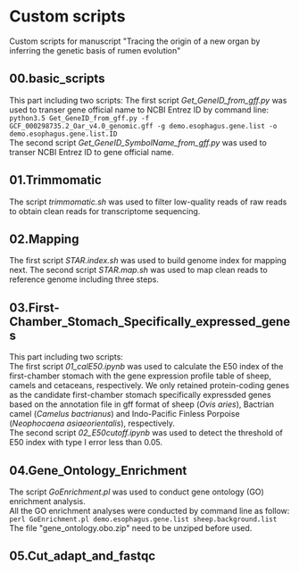 # Custom scripts  
Custom scripts for manuscript "Tracing the origin of a new organ by inferring the genetic basis of rumen evolution"  

## 00.basic_scripts   
This part including two scripts:
The first script *Get_GeneID_from_gff.py* was used to transer gene official name to NCBI Entrez ID by command line:    
`python3.5 Get_GeneID_from_gff.py -f GCF_000298735.2_Oar_v4.0_genomic.gff -g demo.esophagus.gene.list -o demo.esophagus.gene.list.ID`   
The second script *Get_GeneID_SymbolName_from_gff.py* was used to transer NCBI Entrez ID to gene official name.

## 01.Trimmomatic   
The script *trimmomatic.sh* was used to filter low-quality reads of raw reads to obtain clean reads for transcriptome sequencing.

## 02.Mapping   
The first script *STAR.index.sh* was used to build genome index for mapping next. 
The second script *STAR.map.sh* was used to map clean reads to reference genome including three steps.   

## 03.First-Chamber_Stomach_Specifically_expressed_genes       
This part including two scripts:   
The first script *01_calE50.ipynb* was used to calculate the E50 index of the first-chamber stomach with the gene expression profile table of sheep, camels and cetaceans, respectively. We only retained protein-coding genes as the candidate first-chamber stomach specifically expressded genes based on the annotation file in gff format of sheep (*Ovis aries*), Bactrian camel (*Camelus bactrianus*) and Indo-Pacific Finless Porpoise (*Neophocaena asiaeorientalis*), respectively.    
The second script *02_E50cutoff.ipynb* was used to detect the threshold of E50 index with type I error less than 0.05.   

## 04.Gene_Ontology_Enrichment    
The script *GoEnrichment.pl* was used to conduct gene ontology (GO) enrichment analysis.   
All the GO enrichment analyses were conducted by command line as follow:    
`perl GoEnrichment.pl demo.esophagus.gene.list sheep.background.list`   
The file "gene_ontology.obo.zip" need to be unziped before used.    

## 05.Cut_adapt_and_fastqc     
